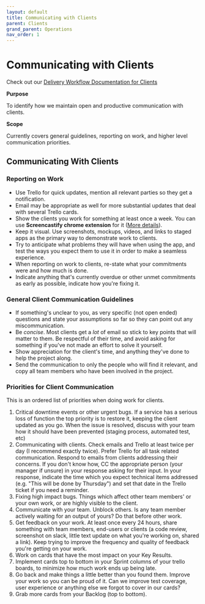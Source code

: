 ```yaml
---
layout: default
title: Communicating with Clients
parent: Clients
grand_parent: Operations
nav_order: 1
---
```


# Communicating with Clients

Check out our [Delivery Workflow Documentation for Clients](./WORKING_WITH_CLIENTS/CLIENT_WORK_REQUEST_INSTRUCTIONS.md)

**Purpose**

To identify how we maintain open and productive communication with clients. 

**Scope**

Currently covers general guidelines, reporting on work, and higher level communication priorities.

## Communicating With Clients

### Reporting on Work

  - Use Trello for quick updates, mention all relevant parties so they
    get a notification.
  - Email may be appropriate as well for more substantial updates that
    deal with several Trello cards.
  - Show the clients you work for something at least once a week. You
    can use **Screencastify chrome extension** for it ([More details](/processes/onboarding/SCREENCASTIFY.md)).
  - Keep it visual. Use screenshots, mockups, videos, and links to
    staged apps as the primary way to demonstrate work to clients.
  - Try to anticipate what problems they will have when using the app,
    and test the ways you expect them to use it in order to make a
    seamless experience.
  - When reporting on work to clients, re-state what your commitments
    were and how much is done.
  - Indicate anything that's currently overdue or other unmet
    commitments as early as possible, indicate how you're fixing it.

### General Client Communication Guidelines

  - If something's unclear to you, as very specific (not open ended)
    questions and state your assumptions so far so they can point out
    any miscommunication.
  - Be *concise*. Most clients get a *lot* of email so stick to key
    points that will matter to them. Be respectful of their time, and
    avoid asking for something if you've not made an effort to solve it
    yourself.
  - Show appreciation for the client's time, and anything they've done
    to help the project along.
  - Send the communication to only the people who will find it relevant,
    and copy all team members who have been involved in the project.

### Priorities for Client Communication

This is an ordered list of priorities when doing work for clients.

1.  Critical downtime events or other urgent bugs. If a service has a
    serious loss of function the top priority is to restore it, keeping
    the client updated as you go. When the issue is resolved, discuss
    with your team how it should have been prevented (staging process,
    automated test, etc)
2.  Communicating with clients. Check emails and Trello at least twice
    per day (I recommend exactly twice). Prefer Trello for all task
    related communication. Respond to emails from clients addressing
    their concerns. If you don't know how, CC the appropriate person
    (your manager if unsure) in your response asking for their input. In
    your response, indicate the time which you expect technical items
    addressed (e.g. "This will be done by Thursday") and set that date
    in the Trello ticket if you need a reminder.
3.  Fixing high impact bugs. Things which affect other team members' or
    your own work, or are highly visible to the client.
4.  Communicate with your team. Unblock others. Is any team member
    actively waiting for an output of yours? Do that before other work.
5.  Get feedback on your work. At least once every 24 hours, share
    something with team members, end-users or clients (a code review,
    screenshot on slack, little text update on what you're working on,
    shared a link). Keep trying to improve the frequency and quality of
    feedback you're getting on your work.
6.  Work on cards that have the most impact on your Key Results.
7.  Implement cards top to bottom in your Sprint columns of your trello
    boards, to minimize how much work ends up being late.
8.  Go back and make things a little better than you found them. Improve
    your work so you can be proud of it. Can we improve test coverage,
    user experience or anything else we forgot to cover in our cards?
9.  Grab more cards from your Backlog (top to bottom).